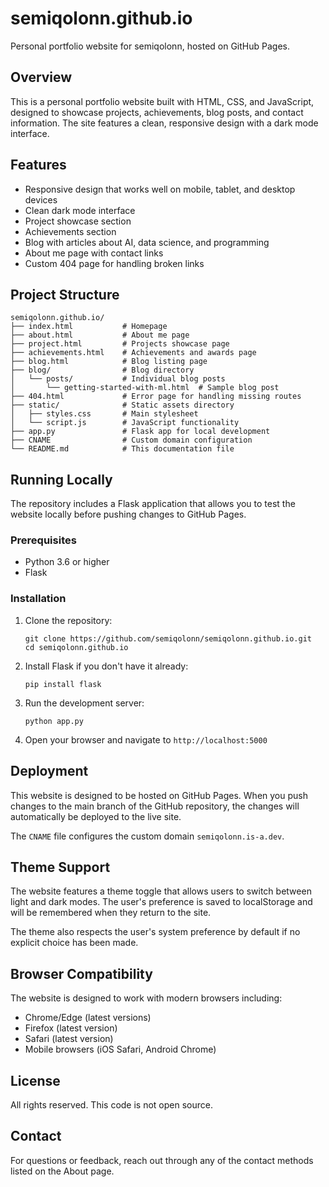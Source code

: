 # semiqolonn.github.io

Personal portfolio website for semiqolonn, hosted on GitHub Pages.

## Overview

This is a personal portfolio website built with HTML, CSS, and JavaScript, designed to showcase projects, achievements, blog posts, and contact information. The site features a clean, responsive design with a dark mode interface.

## Features

- Responsive design that works well on mobile, tablet, and desktop devices
- Clean dark mode interface
- Project showcase section
- Achievements section
- Blog with articles about AI, data science, and programming
- About me page with contact links
- Custom 404 page for handling broken links

## Project Structure

```
semiqolonn.github.io/
├── index.html           # Homepage
├── about.html           # About me page
├── project.html         # Projects showcase page
├── achievements.html    # Achievements and awards page
├── blog.html            # Blog listing page
├── blog/                # Blog directory
│   └── posts/           # Individual blog posts
│       └── getting-started-with-ml.html  # Sample blog post
├── 404.html             # Error page for handling missing routes
├── static/              # Static assets directory
│   ├── styles.css       # Main stylesheet
│   └── script.js        # JavaScript functionality
├── app.py               # Flask app for local development
├── CNAME                # Custom domain configuration
└── README.md            # This documentation file
```

## Running Locally

The repository includes a Flask application that allows you to test the website locally before pushing changes to GitHub Pages.

### Prerequisites

- Python 3.6 or higher
- Flask

### Installation

1. Clone the repository:
   ```
   git clone https://github.com/semiqolonn/semiqolonn.github.io.git
   cd semiqolonn.github.io
   ```

2. Install Flask if you don't have it already:
   ```
   pip install flask
   ```

3. Run the development server:
   ```
   python app.py
   ```

4. Open your browser and navigate to `http://localhost:5000`

## Deployment

This website is designed to be hosted on GitHub Pages. When you push changes to the main branch of the GitHub repository, the changes will automatically be deployed to the live site.

The `CNAME` file configures the custom domain `semiqolonn.is-a.dev`.

## Theme Support

The website features a theme toggle that allows users to switch between light and dark modes. The user's preference is saved to localStorage and will be remembered when they return to the site.

The theme also respects the user's system preference by default if no explicit choice has been made.

## Browser Compatibility

The website is designed to work with modern browsers including:
- Chrome/Edge (latest versions)
- Firefox (latest version)
- Safari (latest version)
- Mobile browsers (iOS Safari, Android Chrome)

## License

All rights reserved. This code is not open source.

## Contact

For questions or feedback, reach out through any of the contact methods listed on the About page.
